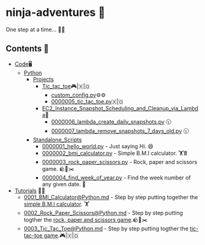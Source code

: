 # ninja-adventures 🥷

One step at a time... 👨‍💻

## Contents 📖

* [Code](https://github.com/soumyajyotibiswas/ninja-adventures/tree/main/Code)🖥️  
  * [Python](https://github.com/soumyajyotibiswas/ninja-adventures/tree/main/Code/Python)
    * [Projects](https://github.com/soumyajyotibiswas/ninja-adventures/tree/main/Code/Python/Projects)
      * [Tic_tac_toe](https://github.com/soumyajyotibiswas/ninja-adventures/tree/main/Code/Python/Projects/Tic_Tac_Toe)🎮|🇽|🇴
        * [custom_config.py](https://github.com/soumyajyotibiswas/ninja-adventures/tree/main/Code/Python/Projects/Tic_Tac_Toe/custom_config.py)⚙️⚙️
        * [0000005_tic_tac_toe.py](https://github.com/soumyajyotibiswas/ninja-adventures/tree/main/Code/Python/Projects/Tic_Tac_Toe/0000005_tic_tac_toe.py)🇽|🇴
      * [EC2_Instance_Snapshot_Scheduling_and_Cleanup_via_Lambda](https://github.com/soumyajyotibiswas/ninja-adventures/tree/main/Code/Python/Projects/EC2_Instance_Snapshot_Scheduling_and_Cleanup_via_Lambda)📸
        * [0000006_lambda_create_daily_snapshots.py](https://github.com/soumyajyotibiswas/ninja-adventures/tree/main/Code/Python/Projects/EC2_Instance_Snapshot_Scheduling_and_Cleanup_via_Lambda/0000006_lambda_create_daily_snapshots.py) 🕥
        * [0000007_lambda_remove_snapshots_7_days_old.py](https://github.com/soumyajyotibiswas/ninja-adventures/tree/main/Code/Python/Projects/EC2_Instance_Snapshot_Scheduling_and_Cleanup_via_Lambda/0000007_lambda_remove_snapshots_7_days_old.py) 🕥
    * [Standalone_Scripts](https://github.com/soumyajyotibiswas/ninja-adventures/tree/main/Code/Python/Standalone_Scripts)
      * [0000001_hello_world.py](https://github.com/soumyajyotibiswas/ninja-adventures/blob/main/Code/Python/Standalone_Scripts/0000001_hello_world.py) - Just saying Hi. 😄
      * [0000002_bmi_calculator.py](https://github.com/soumyajyotibiswas/ninja-adventures/blob/main/Code/Python/Standalone_Scripts/0000002_bmi_calculator.py) - Simple B.M.I calculator. 🏋️🖩
      * [0000003_rock_paper_scissors.py](https://github.com/soumyajyotibiswas/ninja-adventures/blob/main/Code/Python/Standalone_Scripts/0000003_rock_paper_scissors.py) - Rock, paper and scissors game. 🪨📝✂️
      * [0000004_find_week_of_year.py](https://github.com/soumyajyotibiswas/ninja-adventures/blob/main/Code/Python/Standalone_Scripts/0000004_find_week_of_year.py) - Find the week number of any given date. 📅
* [Tutorials](https://github.com/soumyajyotibiswas/ninja-adventures/tree/main/Tutorials) ✍🏻
  * [0001_BMI_Calculator@Python.md](https://github.com/soumyajyotibiswas/ninja-adventures/blob/main/Tutorials/0001_BMI_Calculator_Python.md) - Step by step putting together the [simple B.M.I calculator](https://github.com/soumyajyotibiswas/ninja-adventures/blob/main/Code/Python/Standalone_Scripts/0000002_bmi_calculator.py). 🏋️
  * [0002_Rock_Paper_Scissors@Python.md](https://github.com/soumyajyotibiswas/ninja-adventures/blob/main/Tutorials/0002_Rock_Paper_Scissors.md) - Step by step putting togther the [rock, paper and scissors game](https://github.com/soumyajyotibiswas/ninja-adventures/blob/main/Code/Python/Standalone_Scripts/0000003_rock_paper_scissors.py).🪨📝✂️
  * [0003_Tic_Tac_Toe@Python.md](https://github.com/soumyajyotibiswas/ninja-adventures/blob/main/Tutorials/0003_Tic_Tac_Toe_@Python.md) - Step by step putting togther the [tic-tac-toe game](https://github.com/soumyajyotibiswas/ninja-adventures/tree/main/Code/Python/Projects/Tic_Tac_Toe).🎮|🇽|🇴
